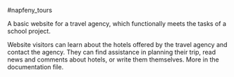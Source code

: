 #napfeny_tours

A basic website for a travel agency, which functionally meets the tasks of a school project.

Website visitors can learn about the hotels offered by the travel agency and contact the agency.
They can find assistance in planning their trip, read news and comments about hotels, or write them themselves.
More in the documentation file.